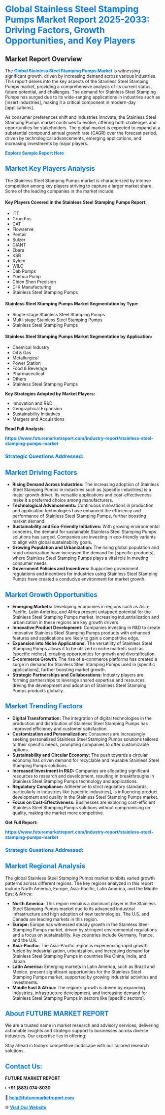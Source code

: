<h1 style="color: #007BFF;">Global Stainless Steel Stamping Pumps Market Report 2025-2033: Driving Factors, Growth Opportunities, and Key Players</h1>

<section id="overview">
<h2>Market Report Overview</h2>
<p>The <a href="https://www.futuremarketreport.com/industry-report/stainless-steel-stamping-pumps-market" style="color: #007BFF; text-decoration: none;"><strong>Global Stainless Steel Stamping Pumps Market</strong></a> is witnessing significant growth, driven by increasing demand across various industries. This report delves into the key aspects of the Stainless Steel Stamping Pumps market, providing a comprehensive analysis of its current status, future potential, and challenges. The demand for Stainless Steel Stamping Pumps has surged due to its wide-ranging applications in industries such as [insert industries], making it a critical component in modern-day [applications].</p>
<p>As consumer preferences shift and industries innovate, the Stainless Steel Stamping Pumps market continues to evolve, offering both challenges and opportunities for stakeholders. The global market is expected to expand at a substantial compound annual growth rate (CAGR) over the forecast period, driven by technological advancements, emerging applications, and increasing investments by major players.</p>
</section>

<section id="overview">
<p><a href="https://www.futuremarketreport.com/request-sample/reportId=99833" style="color: #007BFF; text-decoration: none;"><strong>Explore Sample Report Here</strong></a></p>
</section>

<section id="key-players">
<h2 style="color: #007BFF;">Market Key Players Analysis</h2>
<p>The Stainless Steel Stamping Pumps market is characterized by intense competition among key players striving to capture a larger market share. Some of the leading companies in the market include:</p>
<h4>Key Players Covered in the Stainless Steel Stamping Pumps Report:</h4>
<ul><li>ITT</li><li>Grundfos</li><li>CAT</li><li>Flowserve</li><li>Pentair</li><li>Sulzer</li><li>GIANT</li><li>Ebara</li><li>KSB</li><li>Xylem</li><li>WILO</li><li>Dab Pumps</li><li>Yuehua Pump</li><li>Chien Shen Precision</li><li>D-K Manufacturing</li><li>Stainless Steel Stamping Pumps</li></ul>
<h4>Stainless Steel Stamping Pumps Market Segmentation by Type:</h4>
<ul><li>Single-stage Stainless Steel Stamping Pumps</li><li>Multi-stage Stainless Steel Stamping Pumps</li><li>Stainless Steel Stamping Pumps</li></ul>

<h4>Stainless Steel Stamping Pumps Market Segmentation by Application:</h4>
<ul><li>Chemical Industry</li><li>Oil &amp; Gas</li><li>Metallurgical</li><li>Power Station</li><li>Food &amp; Beverage</li><li>Pharmaceutical</li><li>Others</li><li>Stainless Steel Stamping Pumps</li></ul>
<p><strong>Key Strategies Adopted by Market Players:</strong></p>
<ul>
<li>Innovation and R&D</li>
<li>Geographical Expansion</li>
<li>Sustainability Initiatives</li>
<li>Mergers and Acquisitions</li>
</ul>
</section>

<section>
<p><strong>Read Full Analysis: </strong></p><a href="https://www.futuremarketreport.com/industry-report/stainless-steel-stamping-pumps-market" style="color: #007BFF; text-decoration: none;"><strong>https://www.futuremarketreport.com/industry-report/stainless-steel-stamping-pumps-market</strong></a>
<h3 style="color: #007BFF;">Strategic Questions Addressed:</h3>
</section>

<section id="driving-factors">
<h2 style="color: #007BFF;">Market Driving Factors</h2>
<ul>
<li><strong>Rising Demand Across Industries:</strong> The increasing adoption of Stainless Steel Stamping Pumps in industries such as [specific industries] is a major growth driver. Its versatile applications and cost-effectiveness make it a preferred choice among manufacturers.</li>
<li><strong>Technological Advancements:</strong> Continuous innovations in production and application technologies have enhanced the efficiency and performance of Stainless Steel Stamping Pumps, further boosting market demand.</li>
<li><strong>Sustainability and Eco-Friendly Initiatives:</strong> With growing environmental concerns, the demand for sustainable Stainless Steel Stamping Pumps solutions has surged. Companies are investing in eco-friendly variants to align with global sustainability goals.</li>
<li><strong>Growing Population and Urbanization:</strong> The rising global population and rapid urbanization have increased the demand for [specific products], where Stainless Steel Stamping Pumps plays a vital role in meeting consumer needs.</li>
<li><strong>Government Policies and Incentives:</strong> Supportive government regulations and incentives for industries using Stainless Steel Stamping Pumps have created a conducive environment for market growth.</li>
</ul>
</section>

<section id="growth-opportunities">
<h2 style="color: #007BFF;">Market Growth Opportunities</h2>
<ul>
<li><strong>Emerging Markets:</strong> Developing economies in regions such as Asia-Pacific, Latin America, and Africa present untapped potential for the Stainless Steel Stamping Pumps market. Increasing industrialization and urbanization in these regions are key growth drivers.</li>
<li><strong>Innovative Product Development:</strong> Companies investing in R&D to create innovative Stainless Steel Stamping Pumps products with enhanced features and applications are likely to gain a competitive edge.</li>
<li><strong>Expansion into Niche Applications:</strong> The versatility of Stainless Steel Stamping Pumps allows it to be utilized in niche markets such as [specific niches], creating opportunities for growth and diversification.</li>
<li><strong>E-commerce Growth:</strong> The rise of e-commerce platforms has created a surge in demand for Stainless Steel Stamping Pumps used in [specific applications], further boosting market growth.</li>
<li><strong>Strategic Partnerships and Collaborations:</strong> Industry players are forming partnerships to leverage shared expertise and resources, driving the development and adoption of Stainless Steel Stamping Pumps products globally.</li>
</ul>
</section>

<section id="trending-factors">
<h2 style="color: #007BFF;">Market Trending Factors</h2>
<ul>
<li><strong>Digital Transformation:</strong> The integration of digital technologies in the production and distribution of Stainless Steel Stamping Pumps has improved efficiency and customer satisfaction.</li>
<li><strong>Customization and Personalization:</strong> Consumers are increasingly seeking personalized Stainless Steel Stamping Pumps solutions tailored to their specific needs, prompting companies to offer customizable options.</li>
<li><strong>Sustainability and Circular Economy:</strong> The push towards a circular economy has driven demand for recyclable and reusable Stainless Steel Stamping Pumps solutions.</li>
<li><strong>Increased Investment in R&D:</strong> Companies are allocating significant resources to research and development, resulting in breakthroughs in Stainless Steel Stamping Pumps technology and applications.</li>
<li><strong>Regulatory Compliance:</strong> Adherence to strict regulatory standards, particularly in industries like [specific industries], is influencing product development and quality in the Stainless Steel Stamping Pumps market.</li>
<li><strong>Focus on Cost-Effectiveness:</strong> Businesses are exploring cost-efficient Stainless Steel Stamping Pumps solutions without compromising on quality, making the market more competitive.</li>
</ul>
</section>

<section>
<p><strong>Get Full Report: </strong></p><a href="https://www.futuremarketreport.com/industry-report/stainless-steel-stamping-pumps-market" style="color: #007BFF; text-decoration: none;"><strong>https://www.futuremarketreport.com/industry-report/stainless-steel-stamping-pumps-market</strong></a>
<h3 style="color: #007BFF;">Strategic Questions Addressed:</h3>
</section>


<section id="regional-analysis">
<h2 style="color: #007BFF;">Market Regional Analysis</h2>
<p>The global Stainless Steel Stamping Pumps market exhibits varied growth patterns across different regions. The key regions analyzed in this report include North America, Europe, Asia-Pacific, Latin America, and the Middle East & Africa:</p>
<ul>
<li><strong>North America:</strong> This region remains a dominant player in the Stainless Steel Stamping Pumps market due to its advanced industrial infrastructure and high adoption of new technologies. The U.S. and Canada are leading markets in this region.</li>
<li><strong>Europe:</strong> Europe has witnessed steady growth in the Stainless Steel Stamping Pumps market, driven by stringent environmental regulations and a focus on sustainability. Key countries include Germany, France, and the U.K.</li>
<li><strong>Asia-Pacific:</strong> The Asia-Pacific region is experiencing rapid growth, fueled by industrialization, urbanization, and increasing demand for Stainless Steel Stamping Pumps in countries like China, India, and Japan.</li>
<li><strong>Latin America:</strong> Emerging markets in Latin America, such as Brazil and Mexico, present significant opportunities for the Stainless Steel Stamping Pumps market, supported by growing industrial activities and investments.</li>
<li><strong>Middle East & Africa:</strong> The region’s growth is driven by expanding industries, infrastructure development, and increasing demand for Stainless Steel Stamping Pumps in sectors like [specific sectors].</li>
</ul>
</section>

<footer>
<h2 style="color: #007BFF;">About FUTURE MARKET REPORT</h2>
<p>We are a trusted name in market research and advisory services, delivering actionable insights and strategic support to businesses across diverse industries. Our expertise lies in offering:</p>

<p>Stay ahead in today’s competitive landscape with our tailored research solutions.</p>

<h2 style="color: #007BFF;">Contact Us:</h2>
<p><strong>FUTURE MARKET REPORT</strong></p>
<p>📞 <strong>+91 (883) 074-8030</strong></p>
<p>📧 <strong><a href="mailto:help@futuremarketreport.com" style="color: #007BFF;">help@futuremarketreport.com</a></strong></p>
<p>🌐 <strong><a href="https://www.futuremarketreport.com/" style="color: #007BFF;">Visit Our Website</a></strong></p>
</footer>